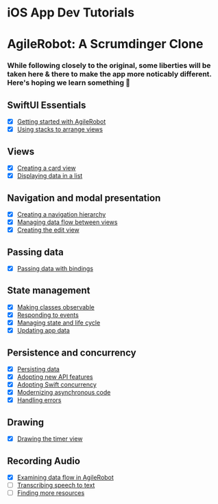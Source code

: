 # iOS App Dev Tutorials

# AgileRobot: A Scrumdinger Clone

### While following closely to the original, some liberties will be taken here & there to make the app more noticably different. Here's hoping we learn something 🥂

## SwiftUI Essentials
- [x] [Getting started with AgileRobot](https://developer.apple.com/tutorials/app-dev-training/getting-started-with-scrumdinger)
- [x] [Using stacks to arrange views](https://developer.apple.com/tutorials/app-dev-training/using-stacks-to-arrange-views)

## Views
- [x] [Creating a card view](https://developer.apple.com/tutorials/app-dev-training/creating-a-card-view)
- [x] [Displaying data in a list](https://developer.apple.com/tutorials/app-dev-training/displaying-data-in-a-list)

## Navigation and modal presentation
- [x] [Creating a navigation hierarchy](https://developer.apple.com/tutorials/app-dev-training/creating-a-navigation-hierarchy)
- [x] [Managing data flow between views](https://developer.apple.com/tutorials/app-dev-training/managing-data-flow-between-views)
- [x] [Creating the edit view](https://developer.apple.com/tutorials/app-dev-training/creating-the-edit-view)

## Passing data
- [x] [Passing data with bindings](https://developer.apple.com/tutorials/app-dev-training/passing-data-with-bindings)

## State management
- [x] [Making classes observable](https://developer.apple.com/tutorials/app-dev-training/making-classes-observable)
- [x] [Responding to events](https://developer.apple.com/tutorials/app-dev-training/responding-to-events)
- [x] [Managing state and life cycle](https://developer.apple.com/tutorials/app-dev-training/managing-state-and-life-cycle)
- [x] [Updating app data](https://developer.apple.com/tutorials/app-dev-training/updating-app-data)

## Persistence and concurrency
- [x] [Persisting data](https://developer.apple.com/tutorials/app-dev-training/persisting-data)
- [x] [Adopting new API features](https://developer.apple.com/tutorials/app-dev-training/adopting-new-api-features)
- [x] [Adopting Swift concurrency](https://developer.apple.com/tutorials/app-dev-training/adopting-swift-concurrency)
- [x] [Modernizing asynchronous code](https://developer.apple.com/tutorials/app-dev-training/modernizing-asynchronous-code)
- [x] [Handling errors](https://developer.apple.com/tutorials/app-dev-training/handling-errors)

## Drawing
- [x] [Drawing the timer view](https://developer.apple.com/tutorials/app-dev-training/drawing-the-timer-view)

## Recording Audio
- [x] [Examining data flow in AgileRobot](https://developer.apple.com/tutorials/app-dev-training/examining-data-flow-in-scrumdinger)
- [ ] [Transcribing speech to text](https://developer.apple.com/tutorials/app-dev-training/transcribing-speech-to-text)
- [ ] [Finding more resources](https://developer.apple.com/tutorials/app-dev-training/finding-more-resources)